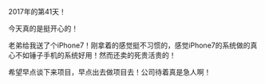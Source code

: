 2017年的第41天！

今天真的是挺开心的！

老弟给我送了个iPhone7！刚拿着的感觉挺不习惯的，感觉iPhone7的系统做的真心不如锤子手机的系统好用！然而还卖的死贵活贵的！

希望早点谈下来项目，早点出去做项目去！公司待着真是急人啊！



